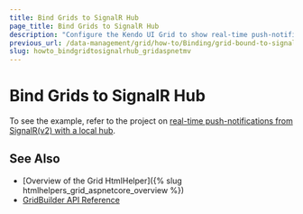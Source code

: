 ```yaml
---
title: Bind Grids to SignalR Hub
page_title: Bind Grids to SignalR Hub
description: "Configure the Kendo UI Grid to show real-time push-notifications from SignalR(v2) with local hub."
previous_url: /data-management/grid/how-to/Binding/grid-bound-to-signalr
slug: howto_bindgridtosignalrhub_gridaspnetmv
---
```


# Bind Grids to SignalR Hub

To see the example, refer to the project on [real-time push-notifications from SignalR(v2) with a local hub](https://github.com/telerik/ui-for-aspnet-mvc-examples/tree/master/grid/signalR-bound-grid).

## See Also

* [Overview of the Grid HtmlHelper]({% slug htmlhelpers_grid_aspnetcore_overview %})
* [GridBuilder API Reference](https://docs.telerik.com/aspnet-mvc/api/kendo.mvc.ui.fluent/gridbuilder)
